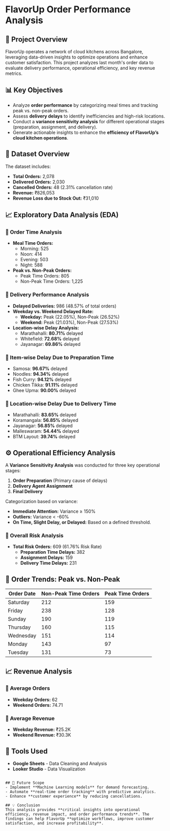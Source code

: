 # FlavorUp Order Performance Analysis

## 📌 Project Overview
FlavorUp operates a network of cloud kitchens across Bangalore, leveraging data-driven insights to optimize operations and enhance customer satisfaction. This project analyzes last month's order data to evaluate delivery performance, operational efficiency, and key revenue metrics.

## 📊 Key Objectives
- Analyze **order performance** by categorizing meal times and tracking peak vs. non-peak orders.
- Assess **delivery delays** to identify inefficiencies and high-risk locations.
- Conduct a **variance sensitivity analysis** for different operational stages (preparation, assignment, and delivery).
- Generate actionable insights to enhance the **efficiency of FlavorUp’s cloud kitchen operations**.

## 📁 Dataset Overview
The dataset includes:
- **Total Orders:** 2,078
- **Delivered Orders:** 2,030
- **Cancelled Orders:** 48 (2.31% cancellation rate)
- **Revenue:** ₹826,053
- **Revenue Loss due to Stock Out:** ₹31,010

## 📈 Exploratory Data Analysis (EDA)
### 📌 Order Time Analysis
- **Meal Time Orders:**
  - Morning: 525
  - Noon: 414
  - Evening: 503
  - Night: 588
- **Peak vs. Non-Peak Orders:**
  - Peak Time Orders: 805
  - Non-Peak Time Orders: 1,225

### 📌 Delivery Performance Analysis
- **Delayed Deliveries:** 986 (48.57% of total orders)
- **Weekday vs. Weekend Delayed Rate:**
  - **Weekday:** Peak (22.05%), Non-Peak (26.52%)
  - **Weekend:** Peak (21.03%), Non-Peak (27.53%)
- **Location-wise Delay Analysis:**
  - Marathahalli: **80.71%** delayed
  - Whitefield: **72.68%** delayed
  - Jayanagar: **69.86%** delayed

### 📌 Item-wise Delay Due to Preparation Time
- Samosa: **96.67%** delayed
- Noodles: **94.34%** delayed
- Fish Curry: **94.12%** delayed
- Chicken Tikka: **91.11%** delayed
- Ghee Upma: **90.00%** delayed

### 📌 Location-wise Delay Due to Delivery Time
- Marathahalli: **83.65%** delayed
- Koramangala: **56.85%** delayed
- Jayanagar: **56.85%** delayed
- Malleswaram: **54.44%** delayed
- BTM Layout: **39.74%** delayed

## ⚙️ Operational Efficiency Analysis
A **Variance Sensitivity Analysis** was conducted for three key operational stages:
1. **Order Preparation** (Primary cause of delays)
2. **Delivery Agent Assignment**
3. **Final Delivery**

Categorization based on variance:
- **Immediate Attention:** Variance ≥ 150%
- **Outliers:** Variance < -60%
- **On Time, Slight Delay, or Delayed:** Based on a defined threshold.

### 📌 Overall Risk Analysis
- **Total Risk Orders:** 609 (61.76% Risk Rate)
  - **Preparation Time Delays:** 382
  - **Assignment Delays:** 159
  - **Delivery Time Delays:** 231

## 📌 Order Trends: Peak vs. Non-Peak
| Order Date | Non-Peak Time Orders | Peak Time Orders |
|------------|---------------------|-----------------|
| Saturday   | 212                 | 159             |
| Friday     | 238                 | 128             |
| Sunday     | 190                 | 119             |
| Thursday   | 160                 | 115             |
| Wednesday  | 151                 | 114             |
| Monday     | 143                 | 97              |
| Tuesday    | 131                 | 73              |

## 📈 Revenue Analysis
### 📌 Average Orders
- **Weekday Orders:** 62
- **Weekend Orders:** 74.71

### 📌 Average Revenue
- **Weekday Revenue:** ₹25.2K
- **Weekend Revenue:** ₹30.3K

## 🚀 Tools Used
- **Google Sheets** - Data Cleaning and Analysis
- **Looker Studio** - Data Visualization

```

## 📢 Future Scope
- Implement **Machine Learning models** for demand forecasting.
- Automate **real-time order tracking** with predictive analytics.
- Enhance **customer experience** by reducing cancellations.

## 💡 Conclusion
This analysis provides **critical insights into operational efficiency, revenue impact, and order performance trends**. The findings can help FlavorUp **optimize workflows, improve customer satisfaction, and increase profitability**.
